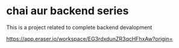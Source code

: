# chai aur backend series

This is a project related to complete backend devalopment

https://app.eraser.io/workspace/EG3rdxdunZR3qcHFhxAw?origin=
